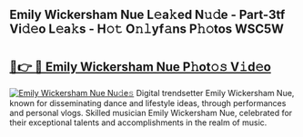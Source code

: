 ## Emily Wickersham Nue L𝚎a𝚔ed N𝚞𝚍e - Part-3tf Vi𝚍𝚎o L𝚎a𝚔s - H𝚘𝚝 O𝚗𝚕yf𝚊ns P𝚑𝚘tos WSC5W

# <h2><a href="http://kf76ew.oniu.top/?m=Emily+Wickersham+Nue">🔗👉 🔴 Emily Wickersham Nue P𝚑ot𝚘𝚜 V𝚒d𝚎o</a></h2>

[![Emily Wickersham Nue Nu𝚍e𝚜](https://i.imgur.com/0qMVB7G.gif)](http://kf76ew.oniu.top/?m=Emily+Wickersham+Nue)
Digital trendsetter Emily Wickersham Nue, known for disseminating dance and lifestyle ideas, through performances and personal vlogs. Skilled musician Emily Wickersham Nue, celebrated for their exceptional talents and accomplishments in the realm of music.  
